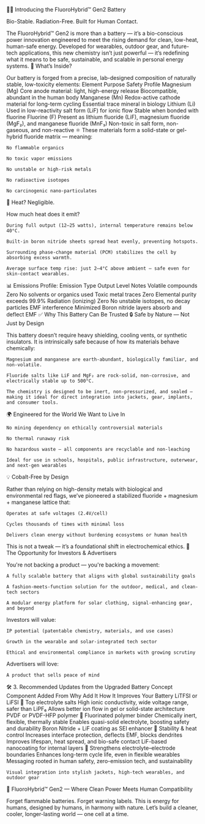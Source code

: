 🔋✨ Introducing the FluoroHybrid™ Gen2 Battery

Bio-Stable. Radiation-Free. Built for Human Contact.

The FluoroHybrid™ Gen2 is more than a battery — it’s a bio-conscious power innovation engineered to meet the rising demand for clean, low-heat, human-safe energy. Developed for wearables, outdoor gear, and future-tech applications, this new chemistry isn’t just powerful — it’s redefining what it means to be safe, sustainable, and scalable in personal energy systems.
🔬 What’s Inside?

Our battery is forged from a precise, lab-designed composition of naturally stable, low-toxicity elements:
Element	Purpose	Safety Profile
Magnesium (Mg)	Core anode material: light, high-energy release	Biocompatible, abundant in the human body
Manganese (Mn)	Redox-active cathode material for long-term cycling	Essential trace mineral in biology
Lithium (Li)	Used in low-reactivity salt form (LiF) for ionic flow	Stable when bonded with fluorine
Fluorine (F)	Present as lithium fluoride (LiF), magnesium fluoride (MgF₂), and manganese fluoride (MnF₃)	Non-toxic in salt form, non-gaseous, and non-reactive
⚛️ These materials form a solid-state or gel-hybrid fluoride matrix — meaning:

    No flammable organics

    No toxic vapor emissions

    No unstable or high-risk metals

    No radioactive isotopes

    No carcinogenic nano-particulates

🧪 Heat? Negligible.

How much heat does it emit?

    During full output (12–25 watts), internal temperature remains below 40°C.

    Built-in boron nitride sheets spread heat evenly, preventing hotspots.

    Surrounding phase-change material (PCM) stabilizes the cell by absorbing excess warmth.

    Average surface temp rise: just 2–4°C above ambient — safe even for skin-contact wearables.

📊 Emissions Profile:
Emission Type	Output Level	Notes
Volatile compounds	Zero	No solvents or organics used
Toxic metal traces	Zero	Elemental purity exceeds 99.9%
Radiation (ionizing)	Zero	No unstable isotopes, no decay particles
EMF interference	Minimized	Boron nitride layers absorb and deflect EMF
✅ Why This Battery Can Be Trusted
🔒 Safe by Nature — Not Just by Design

This battery doesn’t require heavy shielding, cooling vents, or synthetic insulators. It is intrinsically safe because of how its materials behave chemically:

    Magnesium and manganese are earth-abundant, biologically familiar, and non-volatile.

    Fluoride salts like LiF and MgF₂ are rock-solid, non-corrosive, and electrically stable up to 500°C.

    The chemistry is designed to be inert, non-pressurized, and sealed — making it ideal for direct integration into jackets, gear, implants, and consumer tools.

🌍 Engineered for the World We Want to Live In

    No mining dependency on ethically controversial materials

    No thermal runaway risk

    No hazardous waste — all components are recyclable and non-leaching

    Ideal for use in schools, hospitals, public infrastructure, outerwear, and next-gen wearables

💡 Cobalt-Free by Design

Rather than relying on high-density metals with biological and environmental red flags, we’ve pioneered a stabilized fluoride + magnesium + manganese lattice that:

    Operates at safe voltages (2.4V/cell)

    Cycles thousands of times with minimal loss

    Delivers clean energy without burdening ecosystems or human health

This is not a tweak — it’s a foundational shift in electrochemical ethics.
📣 The Opportunity for Investors & Advertisers

You're not backing a product — you're backing a movement:

    A fully scalable battery that aligns with global sustainability goals

    A fashion-meets-function solution for the outdoor, medical, and clean-tech sectors

    A modular energy platform for solar clothing, signal-enhancing gear, and beyond

Investors will value:

    IP potential (patentable chemistry, materials, and use cases)

    Growth in the wearable and solar-integrated tech sector

    Ethical and environmental compliance in markets with growing scrutiny

Advertisers will love:

    A product that sells peace of mind
🛠️ 3. Recommended Updates from the Upgraded Battery Concept
Component	Added From	Why Add It	How It Improves Your Battery
LiTFSI or LiFSI	🥇 Top electrolyte salts	High ionic conductivity, wide voltage range, safer than LiPF₆	Allows better ion flow in gel or solid-state architecture
PVDF or PVDF-HFP polymer	🥈 Fluorinated polymer binder	Chemically inert, flexible, thermally stable	Enables quasi-solid electrolyte, boosting safety and durability
Boron Nitride + LiF coating as SEI enhancer	🥉 Stability & heat control	Increases interface protection, deflects EMF, blocks dendrites	Improves lifespan, heat spread, and bio-safe contact
LiF-based nanocoating for internal layers	🧬	Strengthens electrolyte–electrode boundaries	Enhances long-term cycle life, even in flexible wearables
    Messaging rooted in human safety, zero-emission tech, and sustainability

    Visual integration into stylish jackets, high-tech wearables, and outdoor gear

🌟 FluoroHybrid™ Gen2 — Where Clean Power Meets Human Compatibility

Forget flammable batteries. Forget warning labels.
This is energy for humans, designed by humans, in harmony with nature.
Let’s build a cleaner, cooler, longer-lasting world — one cell at a time.
